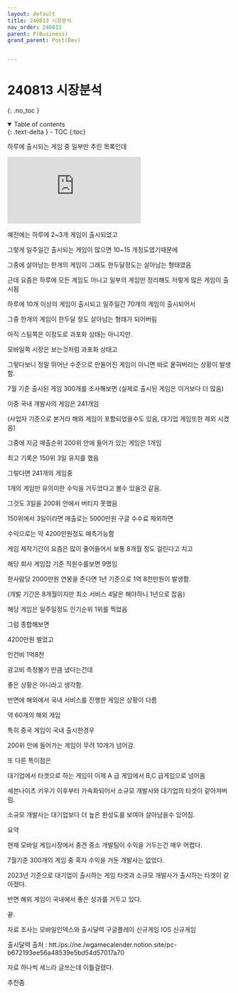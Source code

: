 ```yaml
---
layout: default
title: 240813 시장분석
nav_order: 240813
parent: P(Business)
grand_parent: Post(Dev)


---
```


# 240813 시장분석

{: .no_toc }

<details open markdown="block">
  <summary>
    Table of contents
  </summary>
  {: .text-delta }
- TOC
{:toc}
</details>
<!------------------------------------ STEP ------------------------------------>



하루에 출시되는 게임 중 일부만 추린 목록인데







![a17d2cad2f1b782a99595a48fa9f3433f728bd6f6b8abd366e59a3f4](https://dcimg3.dcinside.co.kr/viewimage.php?id=2abcdd23dad63db0&no=24b0d769e1d32ca73ce981fa1bd625311d97a35fa10c2fdf02e7bcce8af6bd704c33c5dd2299e4a4d2068041d9b8abeabcf05f81e0c11af1b1b8e3bf5336835d581f944f)







예전에는 하루에 2~3개 게임이 출시되었고

그렇게 일주일간 출시되는 게임이 많으면 10~15 개정도였기때문에

그중에 살아남는 한개의 게임이 그래도 한두달정도는 살아남는 형태였음



근데 요즘은 하루에 모든 게임도 아니고 일부의 게임만 정리해도 저렇게 많은 게임이 출시됨

하루에 10개 이상의 게임이 출시되고 일주일간 70개의 게임이 출시되어서

그중 한개의 게임이 한두달 정도 살아남는 형태가 되어버림



아직 스팀쪽은 이정도로 과포화 상태는 아니지만.

모바일쪽 시장은 보는것처럼 과포화 상태고



그렇다보니 정말 뛰어난 수준으로 만들어진 게임이 아니면 바로 뭍혀버리는 상황이 발생함.





7월 기준 출시된 게임 300개를 조사해보면 (실제로 출시된 게임은 이거보다 더 많음)

이중 국내 개발사의 게임은 241개임 

(사업자 기준으로 본거라 해외 게임이 포함되었을수도 있음, 대기업 게임또한 제외 시켰음)



그중에 지금 매출순위 200위 안에 들어가 있는 게임은 1개임



최고 기록은 150위 3일 유지를 했음



그렇다면 241개의 게임중

1개의 게임만 유의미한 수익을 거두었다고 볼수 있을것 같음.



그것도 3일을 200위 안에서 버티지 못했음



150위에서 3일이라면 매출로는 5000만원 구글 수수료 제외하면 

수익으로는 약 4200만원정도 예측가능함



게임 제작기간이 요즘은 많이 줄어들어서 보통 8개월 정도 걸린다고 치고

해당 회사 게임잡 기준 직원수를보면 9명임



한사람당 2000만원 연봉을 준다면 1년 기준으로 1억 8천만원이 발생함.

(개발 기간은 8개월이지만 최소 서비스 4달은 해야하니 1년으로 잡음)



해당 게임은 일주일정도 인기순위 1위를 찍었음



그럼 종합해보면 



4200만원 벌었고

인건비 1억8천 

광고비 측정불가 만큼 냈다는건데



좋은 상황은 아니라고 생각함.



반면에 해외에서 국내 서비스를 진행한 게임은 상황이 다름

약 60개의 해외 게임 

특히 중국 게임이 국내 출시한경우 

200위 안에 들어가는 게임이 무려 10개가 넘어감.



또 다른 특이점은

대기업에서 타겟으로 하는 게임이 이제 A 급 게임에서 B,C 급게임으로 넘어옴

세븐나이츠 키우기 이후부터 가속화되어서 소규모 개발사와 대기업의 타겟이 같아져버림.



소규모 개발사는 대기업보다 더 높은 완성도를 보여야 살아남을수 있어짐.





요약



현재 모바일 게임시장에서 중견 중소 개발팀이 수익을 거두는건 매우 어렵다.

7월기준 300개의 게임 중 흑자 수익을 거둔 개발사는 없었다.



2023년 기준으로 대기업이 출시하는 게임 타겟과 소규모 개발사가 출시하는 타겟이 같아졌다.



반면 해외 게임이 국내에서 좋은 성과를 거두고 있다.



끝.



자료 조사는 모바일인덱스와 출시달력 구글플레이 신규게임 IOS 신규게임

출시달력 출처 : htt./ps://ne./wgamecalender.notion.site/pc-b672193ee56a48539e5bd54d57017a70





자료 하나씩 세느라 글쓰는데 이틀걸렸다.

추천좀
